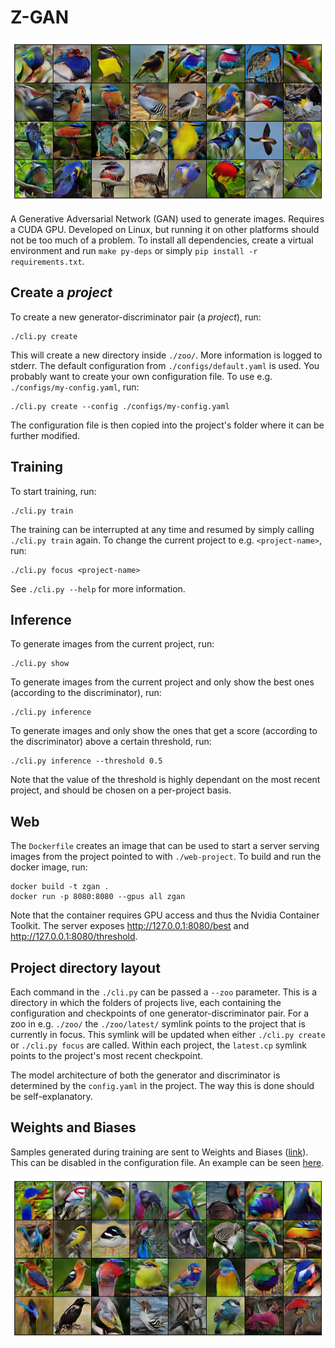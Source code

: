 # Z-GAN

![Generated birds](./media/sample-B-32.png "Birds gnerated from the GAN")

A Generative Adversarial Network (GAN) used to generate images. Requires a CUDA
GPU. Developed on Linux, but running it on other platforms should not be too
much of a problem. To install all dependencies, create a virtual environment and
run `make py-deps` or simply `pip install -r requirements.txt`.

## Create a *project*

To create a new generator-discriminator pair (a *project*), run:

    ./cli.py create

This will create a new directory inside `./zoo/`. More information is logged to
stderr. The default configuration from `./configs/default.yaml` is used. You
probably want to create your own configuration file. To use e.g.
`./configs/my-config.yaml`, run:

    ./cli.py create --config ./configs/my-config.yaml

The configuration file is then copied into the project's folder where it can be
further modified.

## Training

To start training, run:

    ./cli.py train

The training can be interrupted at any time and resumed by simply calling
`./cli.py train` again. To change the current project to e.g. `<project-name>`,
run:

    ./cli.py focus <project-name>

See `./cli.py --help` for more information.

## Inference

To generate images from the current project, run:

    ./cli.py show

To generate images from the current project and only show the best ones
(according to the discriminator), run:

    ./cli.py inference

To generate images and only show the ones that get a score (according to the
discriminator) above a certain threshold, run:

    ./cli.py inference --threshold 0.5

Note that the value of the threshold is highly dependant on the most recent
project, and should be chosen on a per-project basis.

## Web

The `Dockerfile` creates an image that can be used to start a server serving
images from the project pointed to with `./web-project`. To build and run the
docker image, run:

    docker build -t zgan .
    docker run -p 8080:8080 --gpus all zgan

Note that the container requires GPU access and thus the Nvidia Container
Toolkit. The server exposes http://127.0.0.1:8080/best and
http://127.0.0.1:8080/threshold.

## Project directory layout

Each command in the `./cli.py` can be passed a `--zoo` parameter. This is a
directory in which the folders of projects live, each containing the
configuration and checkpoints of one generator-discriminator pair. For a zoo in
e.g. `./zoo/` the `./zoo/latest/` symlink points to the project that is
currently in focus. This symlink will be updated when either `./cli.py create`
or `./cli.py focus` are called. Within each project, the `latest.cp` symlink
points to the project's most recent checkpoint.

The model architecture of both the generator and discriminator is determined by
the `config.yaml` in the project. The way this is done should be
self-explanatory.

## Weights and Biases

Samples generated during training are sent to Weights and Biases
([link](https://wandb.ai/)). This can be disabled in the configuration file. An
example can be seen [here](https://wandb.ai/nlsfnr/zgan/runs/326tnjos).

![Generated birds](./media/sample-C-32.png "Birds gnerated from the GAN")
